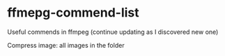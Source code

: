 # ffmepg-commend-list
Useful commends in ffmpeg (continue updating as I discovered new one)

Compress image: all images in the folder
```for /f "tokens=1 delims=." %a in ('dir /B *.jpg') do ffmpeg -i "%a.jpg" -y -compression_level 95 "%a.jpg"
 ```
